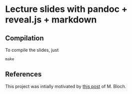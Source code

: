 # Lecture slides with pandoc + reveal.js + markdown

## Compilation

To compile the slides, just

	make

## References

This project was intially motivated by [this post](http://bloch.ece.gatech.edu/2020/02/15/workflow.html) of M. Bloch.


